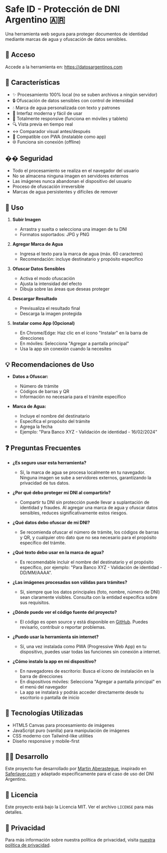 # Safe ID - Protección de DNI Argentino 🇦🇷

Una herramienta web segura para proteger documentos de identidad mediante marcas de agua y ofuscación de datos sensibles.

## 🔗 Acceso

Accede a la herramienta en: https://datosargentinos.com

## 🌟 Características

- ✨ Procesamiento 100% local (no se suben archivos a ningún servidor)
- 🔒 Ofuscación de datos sensibles con control de intensidad
- 💧 Marca de agua personalizada con texto y patrones
- 🎨 Interfaz moderna y fácil de usar
- 📱 Totalmente responsive (funciona en móviles y tablets)
- 🔍 Vista previa en tiempo real
- ↔️ Comparador visual antes/después
- 📲 Compatible con PWA (instalable como app)
- 🌐 Funciona sin conexión (offline)

## ��️ Seguridad

- Todo el procesamiento se realiza en el navegador del usuario
- No se almacena ninguna imagen en servidores externos
- Las imágenes nunca abandonan el dispositivo del usuario
- Proceso de ofuscación irreversible
- Marcas de agua persistentes y difíciles de remover

## 🚀 Uso

1. **Subir Imagen**
   - Arrastra y suelta o selecciona una imagen de tu DNI
   - Formatos soportados: JPG y PNG

2. **Agregar Marca de Agua**
   - Ingresa el texto para la marca de agua (máx. 60 caracteres)
   - Recomendación: incluye destinatario y propósito específico

3. **Ofuscar Datos Sensibles**
   - Activa el modo ofuscación
   - Ajusta la intensidad del efecto
   - Dibuja sobre las áreas que deseas proteger

4. **Descargar Resultado**
   - Previsualiza el resultado final
   - Descarga la imagen protegida

5. **Instalar como App (Opcional)**
   - En Chrome/Edge: Haz clic en el ícono "Instalar" en la barra de direcciones
   - En móviles: Selecciona "Agregar a pantalla principal"
   - Usa la app sin conexión cuando la necesites

## 💡 Recomendaciones de Uso

- **Datos a Ofuscar:**
  - Número de trámite
  - Códigos de barras y QR
  - Información no necesaria para el trámite específico

- **Marca de Agua:**
  - Incluye el nombre del destinatario
  - Especifica el propósito del trámite
  - Agrega la fecha
  - Ejemplo: "Para Banco XYZ - Validación de identidad - 16/02/2024"

## ❓ Preguntas Frecuentes

- **¿Es seguro usar esta herramienta?**
  - Sí, la marca de agua se procesa localmente en tu navegador. Ninguna imagen se sube a servidores externos, garantizando la privacidad de tus datos.

- **¿Por qué debo proteger mi DNI al compartirlo?**
  - Compartir tu DNI sin protección puede llevar a suplantación de identidad y fraudes. Al agregar una marca de agua y ofuscar datos sensibles, reduces significativamente estos riesgos.

- **¿Qué datos debo ofuscar de mi DNI?**
  - Se recomienda ofuscar el número de trámite, los códigos de barras y QR, y cualquier otro dato que no sea necesario para el propósito específico del trámite.

- **¿Qué texto debo usar en la marca de agua?**
  - Es recomendable incluir el nombre del destinatario y el propósito específico, por ejemplo: "Para Banco XYZ - Validación de identidad - DD/MM/AAAA".

- **¿Las imágenes procesadas son válidas para trámites?**
  - Sí, siempre que los datos principales (foto, nombre, número de DNI) sean claramente visibles. Consulta con la entidad específica sobre sus requisitos.

- **¿Dónde puedo ver el código fuente del proyecto?**
  - El código es open source y está disponible en [GitHub](https://github.com/Xyborg/datosargentinos.com). Puedes revisarlo, contribuir o reportar problemas.

- **¿Puedo usar la herramienta sin internet?**
  - Sí, una vez instalada como PWA (Progressive Web App) en tu dispositivo, puedes usar todas las funciones sin conexión a internet.

- **¿Cómo instalo la app en mi dispositivo?**
  - En navegadores de escritorio: Busca el ícono de instalación en la barra de direcciones
  - En dispositivos móviles: Selecciona "Agregar a pantalla principal" en el menú del navegador
  - La app se instalará y podrás acceder directamente desde tu escritorio o pantalla de inicio

## 🔧 Tecnologías Utilizadas

- HTML5 Canvas para procesamiento de imágenes
- JavaScript puro (vanilla) para manipulación de imágenes
- CSS moderno con Tailwind-like utilities
- Diseño responsive y mobile-first

## 👨‍💻 Desarrollo

Este proyecto fue desarrollado por [Martin Aberastegue](https://www.martinaberastegue.com), inspirado en [Saferlayer.com](https://saferlayer.com) y adaptado específicamente para el caso de uso del DNI Argentino.

## 📄 Licencia

Este proyecto está bajo la Licencia MIT. Ver el archivo `LICENSE` para más detalles.

## 🔐 Privacidad

Para más información sobre nuestra política de privacidad, visita [nuestra política de privacidad](https://www.iubenda.com/privacy-policy/69980701). 
